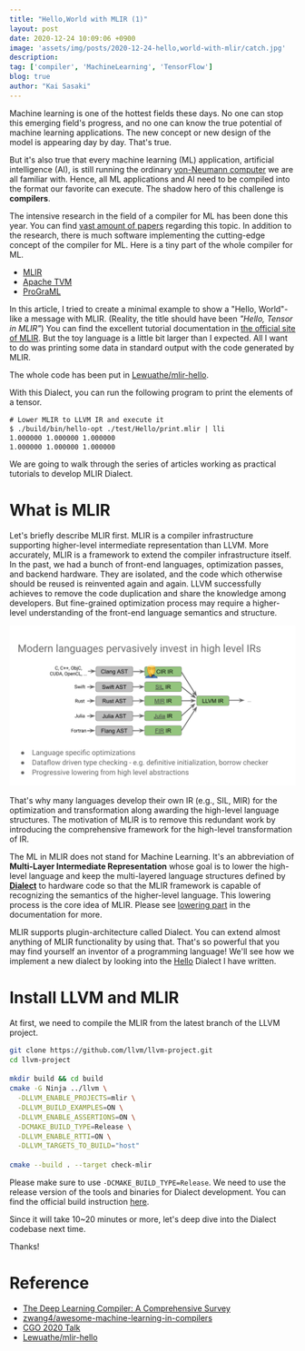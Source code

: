 ```yaml
---
title: "Hello,World with MLIR (1)"
layout: post
date: 2020-12-24 10:09:06 +0900
image: 'assets/img/posts/2020-12-24-hello,world-with-mlir/catch.jpg'
description:
tag: ['compiler', 'MachineLearning', 'TensorFlow']
blog: true
author: "Kai Sasaki"
---
```


Machine learning is one of the hottest fields these days. No one can stop this emerging field's progress, and no one can know the true potential of machine learning applications. The new concept or new design of the model is appearing day by day. That's true.

But it's also true that every machine learning (ML) application, artificial intelligence (AI), is still running the ordinary [von-Neumann computer](https://en.wikipedia.org/wiki/Von_Neumann_architecture) we are all familiar with. Hence, all ML applications and AI need to be compiled into the format our favorite can execute. The shadow hero of this challenge is **compilers**.

The intensive research in the field of a compiler for ML has been done this year. You can find [vast amount of papers](https://github.com/zwang4/awesome-machine-learning-in-compilers) regarding this topic. In addition to the research, there is much software implementing the cutting-edge concept of the compiler for ML. Here is a tiny part of the whole compiler for ML.

- [MLIR](https://mlir.llvm.org/)
- [Apache TVM](https://tvm.apache.org/)
- [ProGraML](https://github.com/ChrisCummins/ProGraML)

In this article, I tried to create a minimal example to show a "Hello, World"-like a message with MLIR. (Reality, the title should have been *"Hello, Tensor in MLIR"*) You can find the excellent tutorial documentation in [the official site of MLIR](https://mlir.llvm.org/docs/Tutorials/Toy/). But the toy language is a little bit larger than I expected. All I want to do was printing some data in standard output with the code generated by MLIR.

The whole code has been put in [Lewuathe/mlir-hello](https://github.com/Lewuathe/mlir-hello).

With this Dialect, you can run the following program to print the elements of a tensor.

```
# Lower MLIR to LLVM IR and execute it
$ ./build/bin/hello-opt ./test/Hello/print.mlir | lli
1.000000 1.000000 1.000000
1.000000 1.000000 1.000000
```

We are going to walk through the series of articles working as practical tutorials to develop MLIR Dialect.

# What is MLIR

Let's briefly describe MLIR first. MLIR is a compiler infrastructure supporting higher-level intermediate representation than LLVM. More accurately, MLIR is a framework to extend the compiler infrastructure itself. In the past, we had a bunch of front-end languages, optimization passes, and backend hardware. They are isolated, and the code which otherwise should be reused is reinvented again and again. LLVM successfully achieves to remove the code duplication and share the knowledge among developers. But fine-grained optimization process may require a higher-level understanding of the front-end language semantics and structure.

![Modern Languages](/assets/img/posts/2020-12-24-hello,world-with-mlir/modern_languages.png)

That's why many languages develop their own IR (e.g., SIL, MIR) for the optimization and transformation along awarding the high-level language structures. The motivation of MLIR is to remove this redundant work by introducing the comprehensive framework for the high-level transformation of IR.

The ML in MLIR does not stand for Machine Learning. It's an abbreviation of **Multi-Layer Intermediate Representation** whose goal is to lower the high-level language and keep the multi-layered language structures defined by **[Dialect](https://mlir.llvm.org/docs/Dialects/)** to hardware code so that the MLIR framework is capable of recognizing the semantics of the higher-level language. This lowering process is the core idea of MLIR. Please see [lowering part](https://mlir.llvm.org/getting_started/Glossary/#lowering) in the documentation for more.

MLIR supports plugin-architecture called Dialect. You can extend almost anything of MLIR functionality by using that. That's so powerful that you may find yourself an inventor of a programming language! We'll see how we implement a new dialect by looking into the [Hello](https://github.com/Lewuathe/mlir-hello) Dialect I have written.

# Install LLVM and MLIR

At first, we need to compile the MLIR from the latest branch of the LLVM project.

```bash
git clone https://github.com/llvm/llvm-project.git
cd llvm-project

mkdir build && cd build
cmake -G Ninja ../llvm \
  -DLLVM_ENABLE_PROJECTS=mlir \
  -DLLVM_BUILD_EXAMPLES=ON \
  -DLLVM_ENABLE_ASSERTIONS=ON \
  -DCMAKE_BUILD_TYPE=Release \
  -DLLVM_ENABLE_RTTI=ON \
  -DLLVM_TARGETS_TO_BUILD="host"

cmake --build . --target check-mlir
```

Please make sure to use `-DCMAKE_BUILD_TYPE=Release`. We need to use the release version of the tools and binaries for Dialect development. You can find the official build instruction [here](https://mlir.llvm.org/getting_started/).

Since it will take 10~20 minutes or more, let's deep dive into the Dialect codebase next time.

Thanks!

# Reference

- [The Deep Learning Compiler: A Comprehensive Survey](https://arxiv.org/abs/2002.03794)
- [zwang4/awesome-machine-learning-in-compilers](https://github.com/zwang4/awesome-machine-learning-in-compilers)
- [CGO 2020 Talk](https://docs.google.com/presentation/d/11-VjSNNNJoRhPlLxFgvtb909it1WNdxTnQFipryfAPU/edit#slide=id.g7d334b12e5_0_258)
- [Lewuathe/mlir-hello](https://github.com/Lewuathe/mlir-hello)